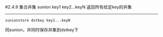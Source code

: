 #2.4.9	集合并集
	sunion key1 key2...keyN 
返回所有给定key的并集

---	
	sunionstore dstkey key1...keyN 
同sunion，并同时保存并集到dstkey下
